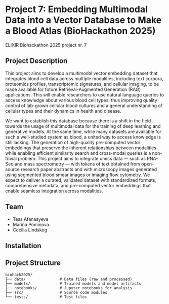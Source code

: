 # Project 7: Embedding Multimodal Data into a Vector Database to Make a Blood Atlas (BioHackathon 2025)

ELIXIR Biohackathon 2025 project nr. 7

## Project Description

This project aims to develop a multimodal vector embedding dataset that integrates blood cell data across multiple modalities, including text corpora, proteomics profiles, transcriptomic signatures, and cellular imaging, to be made available for future Retrieval-Augmented Generation (RAG) applications. This will enable researchers to use natural language queries to access knowledge about various blood cell types, thus improving quality control of lab-grown cellular blood cultures and a general understanding of cellular types and their dynamics in health and disease.

We want to establish this database because there is a shift in the field towards the usage of multimodal data for the training of deep learning and generative models. At the same time, while many datasets are available for such a well-studied system as blood, a united way to access knowledge is still lacking. The generation of high-quality pre-computed vector embeddings that preserve the inherent relationships between modalities while enabling efficient similarity search and cross-modal queries is a non-trivial problem. This project aims to integrate omics data — such as RNA-Seq and mass spectrometry — with tokens of text obtained from open-source research paper abstracts and with microscopy images generated using segmented blood smear images or imaging flow cytometry. We expect to deliver a curated, validated dataset with standardized formats, comprehensive metadata, and pre-computed vector embeddings that enable seamless integration across modalities.

## Team

- Tess Afanasyeva
- Marina Pominova
- Cecilia Lindskog

## Installation


## Project Structure

```
biohack2025/
├── data/               # Data files (raw and processed)
├── models/             # Trained models and model artifacts
├── notebooks/          # Jupyter notebooks for analysis
├── src/                # Source code modules
└── tests/              # Test files
